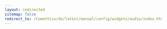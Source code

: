 ```yaml
---
layout: redirected
sitemap: false
redirect_to: /CometVisu/de/latest/manual/config/widgets/audio/index.html
---
```


